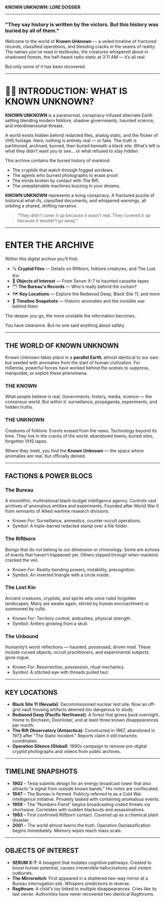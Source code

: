 **KNOWN UNKNOWN: LORE DOSSIER**

---

### "They say history is written by the victors. But this history was buried by all of them."

Welcome to the world of **Known Unknown** — a veiled timeline of fractured records, classified operations, and bleeding cracks in the seams of reality. The names you've read in textbooks, the creatures whispered about in shadowed forests, the half-heard radio static at 3:11 AM — it’s all real.

But only some of it has been recovered.

---

# 🕵️‍♂️ INTRODUCTION: WHAT IS KNOWN UNKNOWN?

**KNOWN UNKNOWN** is a paranormal, conspiracy-infused alternate Earth setting blending modern folklore, shadow governments, haunted science, and interdimensional threats.

A world exists hidden behind redacted files, analog static, and the flicker of VHS footage. Here, nothing is entirely real — or fake. The truth is partitioned, archived, burned, then buried beneath a black site. What’s left is what they didn’t want you to see… or what refused to stay hidden.

This archive contains the buried history of mankind:
- The cryptids that watch through fogged windows.
- The agents who burned photographs to erase proof.
- The minds broken by contact with The Rift.
- The unexplainable machines buzzing in your dreams.

**KNOWN UNKNOWN** represents a living conspiracy. A fractured puzzle of historical what-ifs, classified documents, and whispered warnings, all orbiting a shared, shifting narrative.

> “They didn’t cover it up because it wasn’t real.
> They covered it up because it wouldn’t go away.”

---

# ENTER THE ARCHIVE

Within this digital archive you’ll find:
- 🔍 **Cryptid Files** — Details on Riftborn, folklore creatures, and The Lost Kin
- 🧪 **Objects of Interest** — From Serum X-7 to haunted cassette tapes
- 🗂️ **The Bureau's Records** — Who's really behind the curtain?
- 🗺️ **Key Locations** — Explore the Redwood Deep, Black Site 11, and more
- 📆 **Timeline Snapshots** — Historic anomalies and the invisible war behind them

The deeper you go, the more unstable the information becomes.

You have clearance.
But no one said anything about safety.

---

## THE WORLD OF KNOWN UNKNOWN

Known Unknown takes place in a **parallel Earth**, almost identical to our own but seeded with anomalies from the start of human civilization. For millennia, powerful forces have worked behind the scenes to suppress, manipulate, or exploit these phenomena. 

### THE KNOWN
What people believe is real. Governments, history, media, science — the consensus world. But within it: surveillance, propaganda, experiments, and hidden truths.

### THE UNKNOWN
Creatures of folklore. Events erased from the news. Technology beyond its time. They live in the cracks of the world: abandoned towns, buried sites, forgotten VHS tapes.

Where they meet, you find the **Known Unknown** — the space where anomalies are real, but officially denied.

---

## FACTIONS & POWER BLOCS

### The Bureau
A monolithic, multinational black-budget intelligence agency. Controls vast archives of anomalous entities and experiments. Founded after World War II from remnants of Allied wartime research divisions.
- Known For: Surveillance, amnestics, counter-occult operations.
- Symbol: A triple-barred redacted stamp over a file folder.

### The Riftborn
Beings that do not belong to our dimension or chronology. Some are echoes of events that haven’t happened yet. Others slipped through when mankind cracked the veil.
- Known For: Reality-bending powers, instability, precognition.
- Symbol: An inverted triangle with a circle inside.

### The Lost Kin
Ancient creatures, cryptids, and spirits who once ruled forgotten landscapes. Many are awake again, stirred by human encroachment or summoned by cults.
- Known For: Territory control, ambushes, physical strength.
- Symbol: Antlers growing from a skull.

### The Unbound
Humanity’s worst reflections — haunted, possessed, driven mad. These include cursed objects, occult practitioners, and experimental subjects gone rogue.
- Known For: Resurrection, possession, ritual mechanics.
- Symbol: A stitched eye with threads pulled taut.

---

## KEY LOCATIONS

- **Black Site 11 (Nevada)**: Decommissioned nuclear test site. Now an off-grid vault housing artifacts deemed too dangerous to study.
- **Redwood Deep (Pacific Northwest)**: A forest that grows back overnight. Home to Birchskin, Doorlicker, and at least three known disappearances per month.
- **The Rift Observatory (Antarctica)**: Constructed in 1967, abandoned in 1973 after "The Static Incident." Reports claim it still transmits coordinates.
- **Operation Silence (Global)**: 1990s campaign to remove pre-digital cryptid photographs and videos from public archives.

---

## TIMELINE SNAPSHOTS

- **1902** – Tesla submits design for an energy broadcast tower that also attracts "a signal from outside known bands." His notes are confiscated.
- **1947** – The Bureau is formed. Publicly referred to as a Cold War intelligence initiative. Privately tasked with containing anomalous events.
- **1959** – The “Numbers Fiend” begins broadcasting coded threats via shortwave. Correlates with sudden blackouts and assassinations.
- **1983** – First confirmed Riftborn contact. Covered up as a chemical plant disaster.
- **2001** – The world almost learns the truth. Operation Declassification begins immediately. Memory wipes reach mass scale.

---

## OBJECTS OF INTEREST

- **SERUM X-7**: A bioagent that mutates cognitive pathways. Created to boost human potential; causes irreversible hallucinations and violent outbursts.
- **The Mirrorwitch**: First appeared in a shattered two-way mirror at a Bureau interrogation site. Whispers predictions in reverse.
- **Ragthrum**: A child's toy linked to multiple disappearances. Cries like its last owner. Authorities have never recovered two identical Ragthrums.


